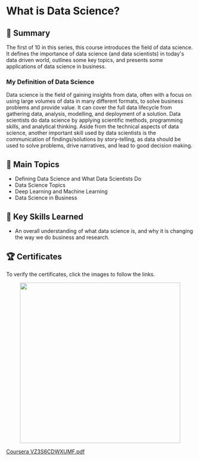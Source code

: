 # What is Data Science?

## 📄 Summary 
The first of 10 in this series, this course introduces the field of data science. It defines the importance of data science (and data scientists) in today's data driven world, outlines some key topics, and presents some applications of data science in business. 

### My Definition of Data Science
Data science is the field of gaining insights from data, often with a focus on using large volumes of data in many different formats, to solve business problems and provide value. It can cover the full data lifecycle from gathering data, analysis, modelling, and deployment of a solution. Data scientists do data science by applying scientific methods, programming skills, and analytical thinking. Aside from the technical aspects of data science, another important skill used by data scientists is the communication of findings/solutions by story-telling, as data should be used to solve problems, drive narratives, and lead to good decision making.

## 📑 Main Topics 
- Defining Data Science and What Data Scientists Do
- Data Science Topics
- Deep Learning and Machine Learning
- Data Science in Business

## 🔑 Key Skills Learned 
- An overall understanding of what data science is, and why it is changing the way we do business and research.

## 🏆 Certificates 
To verify the certificates, click the images to follow the links.

<p align="middle">
  <a href="(https://github.com/Moahmed01/IBM-Data-Science-Professional-Certificate/files/11072182/Coursera.VZ3S6CDWXUMF.pdf><img src="https://user-images.githubusercontent.com/84391594/152700811-aaa5b9fc-9b4a-4eda-989d-8402c3dcf741.png" height="430"></a>
  <a href="https://www.credly.com/badges/ef824c0d-c158-4cd9-b5ec-d1fa5c400e65/public_url"><img src="https://user-images.githubusercontent.com/84391594/152700877-0ff69fb5-e8bd-4d45-a743-b74e0d3bdd71.png" height="430"></a>
</p>


[Coursera VZ3S6CDWXUMF.pdf](https://github.com/Moahmed01/IBM-Data-Science-Professional-Certificate/files/11072182/Coursera.VZ3S6CDWXUMF.pdf)
